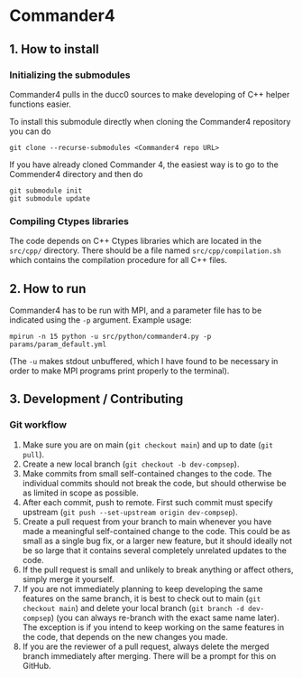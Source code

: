 # Commander4

## 1. How to install
### Initializing the submodules
Commander4 pulls in the ducc0 sources to make developing of C++ helper functions easier.

To install this submodule directly when cloning the Commander4 repository you can do
```
git clone --recurse-submodules <Commander4 repo URL>
```
If you have already cloned Commander 4,  the easiest way is to go to the Commender4 directory and then do
```
git submodule init
git submodule update
```

### Compiling Ctypes libraries
The code depends on C++ Ctypes libraries which are located in the `src/cpp/` directory. There should be a file named `src/cpp/compilation.sh` which contains the compilation procedure for all C++ files.

## 2. How to run
Commander4 has to be run with MPI, and a parameter file has to be indicated using the `-p` argument. Example usage:
```
mpirun -n 15 python -u src/python/commander4.py -p params/param_default.yml
```
(The `-u` makes stdout unbuffered, which I have found to be necessary in order to make MPI programs print properly to the terminal).

## 3. Development / Contributing
### Git workflow
1. Make sure you are on main (`git checkout main`) and up to date (`git pull`).
2. Create a new local branch (`git checkout -b dev-compsep`).
3. Make commits from small self-contained changes to the code. The individual commits should not break the code, but should otherwise be as limited in scope as possible.
4. After each commit, push to remote. First such commit must specify upstream (`git push --set-upstream origin dev-compsep`).
5. Create a pull request from your branch to main whenever you have made a meaningful self-contained change to the code. This could be as small as a single bug fix, or a larger new feature, but it should ideally not be so large that it contains several completely unrelated updates to the code.
6. If the pull request is small and unlikely to break anything or affect others, simply merge it yourself.
7. If you are not immediately planning to keep developing the same features on the same branch, it is best to check out to main (`git checkout main`) and delete your local branch (`git branch -d dev-compsep`) (you can always re-branch with the exact same name later). The exception is if you intend to keep working on the same features in the code, that depends on the new changes you made.
8. If you are the reviewer of a pull request, always delete the merged branch immediately after merging. There will be a prompt for this on GitHub.
